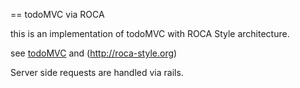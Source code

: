 == todoMVC via ROCA

this is an implementation of todoMVC with ROCA Style architecture.

see [todoMVC](http://todomvc.org)
and (http://roca-style.org)

Server side requests are handled via rails.